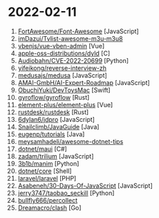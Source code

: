 # 2022-02-11

1. [FortAwesome/Font-Awesome](https://github.com/FortAwesome/Font-Awesome "The iconic SVG, font, and CSS toolkit") [JavaScript]
2. [imDazui/Tvlist-awesome-m3u-m3u8](https://github.com/imDazui/Tvlist-awesome-m3u-m3u8 "直播源相关资源汇总 📺 💯 IPTV、M3U —— 勤洗手、戴口罩，祝愿所有人百毒不侵") 
3. [vbenjs/vue-vben-admin](https://github.com/vbenjs/vue-vben-admin "A modern vue admin. It is based on Vue3, vite and TypeScript. It's fast！") [Vue]
4. [apple-oss-distributions/dyld](https://github.com/apple-oss-distributions/dyld "") [C]
5. [Audiobahn/CVE-2022-20699](https://github.com/Audiobahn/CVE-2022-20699 "Cisco Anyconnect VPN unauth RCE (rwx stack)") [Python]
6. [yifeikong/reverse-interview-zh](https://github.com/yifeikong/reverse-interview-zh "技术面试最后反问面试官的话") 
7. [medusajs/medusa](https://github.com/medusajs/medusa "The open-source Shopify alternative ⚡️") [JavaScript]
8. [AMAI-GmbH/AI-Expert-Roadmap](https://github.com/AMAI-GmbH/AI-Expert-Roadmap "Roadmap to becoming an Artificial Intelligence Expert in 2022") [JavaScript]
9. [ObuchiYuki/DevToysMac](https://github.com/ObuchiYuki/DevToysMac "DevToys For mac") [Swift]
10. [gyroflow/gyroflow](https://github.com/gyroflow/gyroflow "Video stabilization using gyroscope data") [Rust]
11. [element-plus/element-plus](https://github.com/element-plus/element-plus "🎉 A Vue.js 3 UI Library made by Element team") [Vue]
12. [rustdesk/rustdesk](https://github.com/rustdesk/rustdesk "Yet another remote desktop software") [Rust]
13. [6dylan6/jdpro](https://github.com/6dylan6/jdpro "京东签到，集合库，内部助力，青龙面板支持，青龙脚本") [JavaScript]
14. [Snailclimb/JavaGuide](https://github.com/Snailclimb/JavaGuide "「Java学习+面试指南」一份涵盖大部分 Java 程序员所需要掌握的核心知识。准备 Java 面试，首选 JavaGuide！") [Java]
15. [eugenp/tutorials](https://github.com/eugenp/tutorials "Just Announced - Learn Spring Security OAuth:") [Java]
16. [meysamhadeli/awesome-dotnet-tips](https://github.com/meysamhadeli/awesome-dotnet-tips "Curated list of awesome tips and tricks, resources, videos and articles in .net, software architecture, microservice and cloud-native") 
17. [dotnet/maui](https://github.com/dotnet/maui ".NET MAUI is the .NET Multi-platform App UI, a framework for building native device applications spanning mobile, tablet, and desktop.") [C#]
18. [zadam/trilium](https://github.com/zadam/trilium "Build your personal knowledge base with Trilium Notes") [JavaScript]
19. [3b1b/manim](https://github.com/3b1b/manim "Animation engine for explanatory math videos") [Python]
20. [dotnet/core](https://github.com/dotnet/core "Home repository for .NET Core") [Shell]
21. [laravel/laravel](https://github.com/laravel/laravel "A PHP framework for web artisans.") [PHP]
22. [Asabeneh/30-Days-Of-JavaScript](https://github.com/Asabeneh/30-Days-Of-JavaScript "30 days of JavaScript programming challenge is a step-by-step guide to learn JavaScript programming language in 30 days. This challenge may take more than 100 days, please just follow your own pace.") [JavaScript]
23. [jerry3747/taobao_seckill](https://github.com/jerry3747/taobao_seckill "淘宝、天猫半价抢购，抢电视、抢茅台，干死黄牛党") [Python]
24. [bullfly666/percollect](https://github.com/bullfly666/percollect "") 
25. [Dreamacro/clash](https://github.com/Dreamacro/clash "A rule-based tunnel in Go.") [Go]
